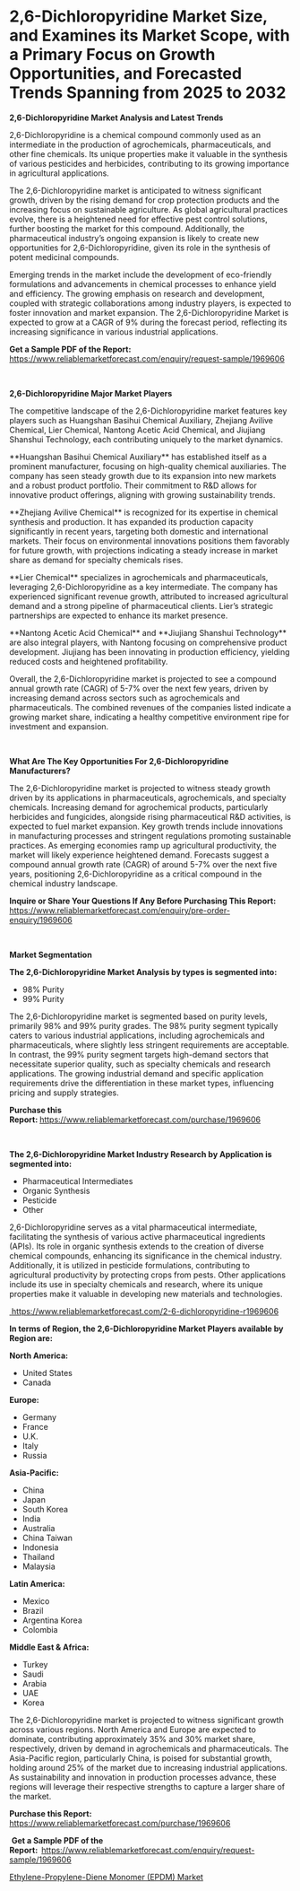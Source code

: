 <p><h1>2,6-Dichloropyridine Market Size, and Examines its Market Scope, with a Primary Focus on Growth Opportunities, and Forecasted Trends Spanning from 2025 to 2032</h1></p><p><strong>2,6-Dichloropyridine Market Analysis and Latest Trends</strong></p>
<p><p>2,6-Dichloropyridine is a chemical compound commonly used as an intermediate in the production of agrochemicals, pharmaceuticals, and other fine chemicals. Its unique properties make it valuable in the synthesis of various pesticides and herbicides, contributing to its growing importance in agricultural applications. </p><p>The 2,6-Dichloropyridine market is anticipated to witness significant growth, driven by the rising demand for crop protection products and the increasing focus on sustainable agriculture. As global agricultural practices evolve, there is a heightened need for effective pest control solutions, further boosting the market for this compound. Additionally, the pharmaceutical industry’s ongoing expansion is likely to create new opportunities for 2,6-Dichloropyridine, given its role in the synthesis of potent medicinal compounds.</p><p>Emerging trends in the market include the development of eco-friendly formulations and advancements in chemical processes to enhance yield and efficiency. The growing emphasis on research and development, coupled with strategic collaborations among industry players, is expected to foster innovation and market expansion. The 2,6-Dichloropyridine Market is expected to grow at a CAGR of 9% during the forecast period, reflecting its increasing significance in various industrial applications.</p></p>
<p><strong>Get a Sample PDF of the Report:&nbsp;</strong> <a href="https://www.reliablemarketforecast.com/enquiry/request-sample/1969606?utm_campaign=2478&utm_medium=2&utm_source=Github&utm_content=ia&utm_term=28032025&utm_id=26-dichloropyridine">https://www.reliablemarketforecast.com/enquiry/request-sample/1969606</a></p>
<p>&nbsp;</p>
<p><strong>2,6-Dichloropyridine Major Market Players</strong></p>
<p><p>The competitive landscape of the 2,6-Dichloropyridine market features key players such as Huangshan Basihui Chemical Auxiliary, Zhejiang Avilive Chemical, Lier Chemical, Nantong Acetic Acid Chemical, and Jiujiang Shanshui Technology, each contributing uniquely to the market dynamics.</p><p>**Huangshan Basihui Chemical Auxiliary** has established itself as a prominent manufacturer, focusing on high-quality chemical auxiliaries. The company has seen steady growth due to its expansion into new markets and a robust product portfolio. Their commitment to R&D allows for innovative product offerings, aligning with growing sustainability trends.</p><p>**Zhejiang Avilive Chemical** is recognized for its expertise in chemical synthesis and production. It has expanded its production capacity significantly in recent years, targeting both domestic and international markets. Their focus on environmental innovations positions them favorably for future growth, with projections indicating a steady increase in market share as demand for specialty chemicals rises.</p><p>**Lier Chemical** specializes in agrochemicals and pharmaceuticals, leveraging 2,6-Dichloropyridine as a key intermediate. The company has experienced significant revenue growth, attributed to increased agricultural demand and a strong pipeline of pharmaceutical clients. Lier’s strategic partnerships are expected to enhance its market presence.</p><p>**Nantong Acetic Acid Chemical** and **Jiujiang Shanshui Technology** are also integral players, with Nantong focusing on comprehensive product development. Jiujiang has been innovating in production efficiency, yielding reduced costs and heightened profitability.</p><p>Overall, the 2,6-Dichloropyridine market is projected to see a compound annual growth rate (CAGR) of 5-7% over the next few years, driven by increasing demand across sectors such as agrochemicals and pharmaceuticals. The combined revenues of the companies listed indicate a growing market share, indicating a healthy competitive environment ripe for investment and expansion.</p></p>
<p>&nbsp;</p>
<p><strong>What Are The Key Opportunities For 2,6-Dichloropyridine Manufacturers?</strong></p>
<p><p>The 2,6-Dichloropyridine market is projected to witness steady growth driven by its applications in pharmaceuticals, agrochemicals, and specialty chemicals. Increasing demand for agrochemical products, particularly herbicides and fungicides, alongside rising pharmaceutical R&D activities, is expected to fuel market expansion. Key growth trends include innovations in manufacturing processes and stringent regulations promoting sustainable practices. As emerging economies ramp up agricultural productivity, the market will likely experience heightened demand. Forecasts suggest a compound annual growth rate (CAGR) of around 5-7% over the next five years, positioning 2,6-Dichloropyridine as a critical compound in the chemical industry landscape.</p></p>
<p><strong>Inquire or Share Your Questions If Any Before Purchasing This Report:</strong> <a href="https://www.reliablemarketforecast.com/enquiry/pre-order-enquiry/1969606?utm_campaign=2478&utm_medium=2&utm_source=Github&utm_content=ia&utm_term=28032025&utm_id=26-dichloropyridine">https://www.reliablemarketforecast.com/enquiry/pre-order-enquiry/1969606</a></p>
<p>&nbsp;</p>
<p><strong>Market Segmentation</strong></p>
<p><strong>The 2,6-Dichloropyridine Market Analysis by types is segmented into:</strong></p>
<p><ul><li>98% Purity</li><li>99% Purity</li></ul></p>
<p><p>The 2,6-Dichloropyridine market is segmented based on purity levels, primarily 98% and 99% purity grades. The 98% purity segment typically caters to various industrial applications, including agrochemicals and pharmaceuticals, where slightly less stringent requirements are acceptable. In contrast, the 99% purity segment targets high-demand sectors that necessitate superior quality, such as specialty chemicals and research applications. The growing industrial demand and specific application requirements drive the differentiation in these market types, influencing pricing and supply strategies.</p></p>
<p><strong>Purchase this Report:&nbsp;</strong><a href="https://www.reliablemarketforecast.com/purchase/1969606?utm_campaign=2478&utm_medium=2&utm_source=Github&utm_content=ia&utm_term=28032025&utm_id=26-dichloropyridine">https://www.reliablemarketforecast.com/purchase/1969606</a></p>
<p>&nbsp;</p>
<p><strong>The 2,6-Dichloropyridine Market Industry Research by Application is segmented into:</strong></p>
<p><ul><li>Pharmaceutical Intermediates</li><li>Organic Synthesis</li><li>Pesticide</li><li>Other</li></ul></p>
<p><p>2,6-Dichloropyridine serves as a vital pharmaceutical intermediate, facilitating the synthesis of various active pharmaceutical ingredients (APIs). Its role in organic synthesis extends to the creation of diverse chemical compounds, enhancing its significance in the chemical industry. Additionally, it is utilized in pesticide formulations, contributing to agricultural productivity by protecting crops from pests. Other applications include its use in specialty chemicals and research, where its unique properties make it valuable in developing new materials and technologies.</p></p>
<p><a href="https://www.reliablemarketforecast.com/2-6-dichloropyridine-r1969606?utm_campaign=2478&utm_medium=2&utm_source=Github&utm_content=ia&utm_term=28032025&utm_id=26-dichloropyridine">&nbsp;https://www.reliablemarketforecast.com/2-6-dichloropyridine-r1969606</a></p>
<p><strong>In terms of Region, the 2,6-Dichloropyridine Market Players available by Region are:</strong></p>
<p>
    <p> <strong> North America: </strong>
        <ul>
            <li>United States</li>
            <li>Canada</li>
        </ul>
        </p> 
    <p> <strong> Europe: </strong>
        <ul>
            <li>Germany</li>
            <li>France</li>
            <li>U.K.</li>
            <li>Italy</li>
            <li>Russia</li>
        </ul>
        </p> 
    <p> <strong> Asia-Pacific: </strong>
        <ul>
            <li>China</li>
            <li>Japan</li>
            <li>South Korea</li>
            <li>India</li>
            <li>Australia</li>
            <li>China Taiwan</li>
            <li>Indonesia</li>
            <li>Thailand</li>
            <li>Malaysia</li>
        </ul>
        </p> 
    <p> <strong> Latin America: </strong>
        <ul>
            <li>Mexico</li>
            <li>Brazil</li>
            <li>Argentina Korea</li>
            <li>Colombia</li>
        </ul>
        </p> 
    <p> <strong> Middle East & Africa: </strong>
        <ul>
            <li>Turkey</li>
            <li>Saudi</li>
            <li>Arabia</li>
            <li>UAE</li>
            <li>Korea</li>
        </ul>
    </p>
    </p>
<p><p>The 2,6-Dichloropyridine market is projected to witness significant growth across various regions. North America and Europe are expected to dominate, contributing approximately 35% and 30% market share, respectively, driven by demand in agrochemicals and pharmaceuticals. The Asia-Pacific region, particularly China, is poised for substantial growth, holding around 25% of the market due to increasing industrial applications. As sustainability and innovation in production processes advance, these regions will leverage their respective strengths to capture a larger share of the market.</p></p>
<p><strong>Purchase this Report: </strong><a href="https://www.reliablemarketforecast.com/purchase/1969606?utm_campaign=2478&utm_medium=2&utm_source=Github&utm_content=ia&utm_term=28032025&utm_id=26-dichloropyridine">https://www.reliablemarketforecast.com/purchase/1969606</a></p>
<p>&nbsp;<strong>Get a Sample PDF of the Report:&nbsp;&nbsp;</strong><a href="https://www.reliablemarketforecast.com/enquiry/request-sample/1969606?utm_campaign=2478&utm_medium=2&utm_source=Github&utm_content=ia&utm_term=28032025&utm_id=26-dichloropyridine">https://www.reliablemarketforecast.com/enquiry/request-sample/1969606</a></p>
<p><strong></strong></p>
<p><p><a href="https://github.com/damjiederyd/Market-Research-Report-List-1/blob/main/ethylene-propylene-diene-monomer-epdm-market.md?utm_campaign=2478&utm_medium=2&utm_source=Github&utm_content=ia&utm_term=28032025&utm_id=26-dichloropyridine">Ethylene-Propylene-Diene Monomer (EPDM) Market</a></p></p>
